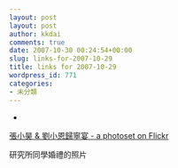 ```yaml
---
layout: post
layout: post
author: kkdai
comments: true
date: 2007-10-30 00:24:54+00:00
slug: links-for-2007-10-29
title: links for 2007-10-29
wordpress_id: 771
categories:
- 未分類
---
```



	
  * 
		

[張小昊 & 劉小恩歸寧宴 - a photoset on Flickr](http://www.flickr.com/photos/vincent_albums/sets/72157602743452700/)


		

研究所同學婚禮的照片


	



